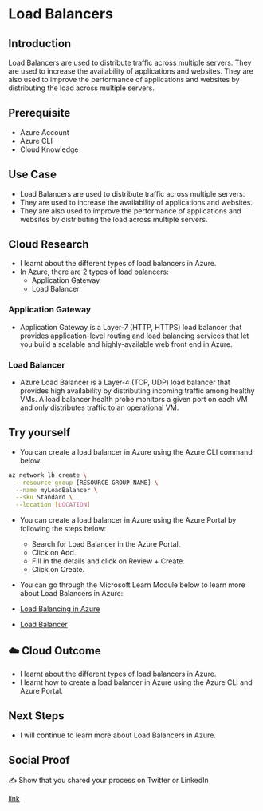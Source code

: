 # Load Balancers

## Introduction

Load Balancers are used to distribute traffic across multiple servers. They are used to increase the availability of applications and websites. They are also used to improve the performance of applications and websites by distributing the load across multiple servers.

## Prerequisite

- Azure Account
- Azure CLI
- Cloud Knowledge

## Use Case

- Load Balancers are used to distribute traffic across multiple servers.
- They are used to increase the availability of applications and websites.
- They are also used to improve the performance of applications and websites by distributing the load across multiple servers.

## Cloud Research

- I learnt about the different types of load balancers in Azure.
- In Azure, there are 2 types of load balancers:
  - Application Gateway
  - Load Balancer

### Application Gateway

- Application Gateway is a Layer-7 (HTTP, HTTPS) load balancer that provides application-level routing and load balancing services that let you build a scalable and highly-available web front end in Azure.

### Load Balancer

- Azure Load Balancer is a Layer-4 (TCP, UDP) load balancer that provides high availability by distributing incoming traffic among healthy VMs. A load balancer health probe monitors a given port on each VM and only distributes traffic to an operational VM.

## Try yourself

- You can create a load balancer in Azure using the Azure CLI command below:

```bash
az network lb create \
  --resource-group [RESOURCE GROUP NAME] \
  --name myLoadBalancer \
  --sku Standard \
  --location [LOCATION]
```

- You can create a load balancer in Azure using the Azure Portal by following the steps below:
  - Search for Load Balancer in the Azure Portal.
  - Click on Add.
  - Fill in the details and click on Review + Create.
  - Click on Create.

- You can go through the Microsoft Learn Module below to learn more about Load Balancers in Azure:
- [Load Balancing in Azure](https://docs.microsoft.com/en-us/learn/modules/load-balancing-in-azure/)
- [Load Balancer](https://docs.microsoft.com/en-us/azure/load-balancer/load-balancer-overview)

## ☁️ Cloud Outcome

- I learnt about the different types of load balancers in Azure.
- I learnt how to create a load balancer in Azure using the Azure CLI and Azure Portal.

## Next Steps

- I will continue to learn more about Load Balancers in Azure.

## Social Proof

✍️ Show that you shared your process on Twitter or LinkedIn

[link](https://www.linkedin.com/feed/update/urn:li:share:7115007365594152960/)